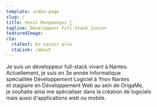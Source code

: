 ```yaml
---
template: index-page
slug: /
title: Yessi Munguengui 💾
tagline: Développeur Full-Stack Junior
featuredImage:
cta:
  ctaText: En savoir plus
  ctaLink: /about
---
```


Je suis un développeur full-stack vivant à Nantes.
<br>
Actuellement, je suis en 3e année Informatique
<br>
spécialitée Développement Logiciel à Ynov Nantes
<br>
et stagiaire en Développement Web au sein de OrigaMe,
<br>
je souhaite ainsi me spécialiser dans la création de logiciels
<br>
mais aussi d'applications web ou mobile.

